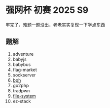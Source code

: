 # 强网杯 初赛 2025 S9

牢完了，难题一题没出，老老实实复现一下学点东西

## 题解

1. adventure
2. babyjs
3. babybus
4. flag-market
5. sockserver
6. [bph](bph.md)
7. go2php
8. tradpwn
9. [file-system](filesys.md)
10. ez-stack
